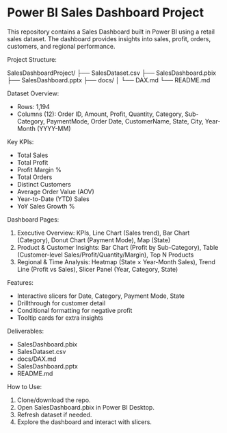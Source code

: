 # Power BI Sales Dashboard Project

This repository contains a Sales Dashboard built in Power BI using a retail sales dataset. The dashboard provides insights into sales, profit, orders, customers, and regional performance.

Project Structure:

SalesDashboardProject/
├── SalesDataset.csv
├── SalesDashboard.pbix
├── SalesDashboard.pptx
├── docs/
│   └── DAX.md
└── README.md

Dataset Overview:
- Rows: 1,194
- Columns (12): Order ID, Amount, Profit, Quantity, Category, Sub-Category, PaymentMode, Order Date, CustomerName, State, City, Year-Month (YYYY-MM)

Key KPIs:
- Total Sales
- Total Profit
- Profit Margin %
- Total Orders
- Distinct Customers
- Average Order Value (AOV)
- Year-to-Date (YTD) Sales
- YoY Sales Growth %

Dashboard Pages:
1. Executive Overview: KPIs, Line Chart (Sales trend), Bar Chart (Category), Donut Chart (Payment Mode), Map (State)
2. Product & Customer Insights: Bar Chart (Profit by Sub-Category), Table (Customer-level Sales/Profit/Quantity/Margin), Top N Products
3. Regional & Time Analysis: Heatmap (State × Year-Month Sales), Trend Line (Profit vs Sales), Slicer Panel (Year, Category, State)

Features:
- Interactive slicers for Date, Category, Payment Mode, State
- Drillthrough for customer detail
- Conditional formatting for negative profit
- Tooltip cards for extra insights

Deliverables:
- SalesDashboard.pbix
- SalesDataset.csv
- docs/DAX.md
- SalesDashboard.pptx
- README.md

How to Use:
1. Clone/download the repo.
2. Open SalesDashboard.pbix in Power BI Desktop.
3. Refresh dataset if needed.
4. Explore the dashboard and interact with slicers.
